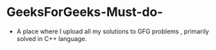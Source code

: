 # GeeksForGeeks-Must-do-

* A place where I upload all my solutions to GFG problems , primarily solved in C++ language. 
